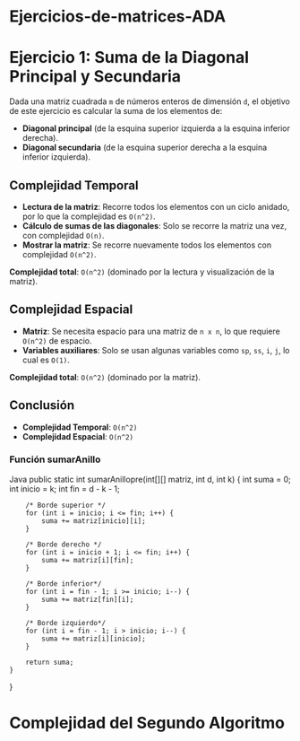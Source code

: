 # Ejercicios-de-matrices-ADA
# Ejercicio 1: Suma de la Diagonal Principal y Secundaria

Dada una matriz cuadrada `m` de números enteros de dimensión `d`, el objetivo de este ejercicio es calcular la suma de los elementos de:

- **Diagonal principal** (de la esquina superior izquierda a la esquina inferior derecha).
- **Diagonal secundaria** (de la esquina superior derecha a la esquina inferior izquierda).


## Complejidad Temporal

- **Lectura de la matriz**: Recorre todos los elementos con un ciclo anidado, por lo que la complejidad es `O(n^2)`.
- **Cálculo de sumas de las diagonales**: Solo se recorre la matriz una vez, con complejidad `O(n)`.
- **Mostrar la matriz**: Se recorre nuevamente todos los elementos con complejidad `O(n^2)`.

**Complejidad total**: `O(n^2)` (dominado por la lectura y visualización de la matriz).

## Complejidad Espacial

- **Matriz**: Se necesita espacio para una matriz de `n x n`, lo que requiere `O(n^2)` de espacio.
- **Variables auxiliares**: Solo se usan algunas variables como `sp`, `ss`, `i`, `j`, lo cual es `O(1)`.

**Complejidad total**: `O(n^2)` (dominado por la matriz).

## Conclusión

- **Complejidad Temporal**: `O(n^2)`
- **Complejidad Espacial**: `O(n^2)`
### Función sumarAnillo
Java
public static int sumarAnillopre(int[][] matriz, int d, int k) {
        int suma = 0;
        int inicio = k;
        int fin = d - k - 1;

        /* Borde superior */
        for (int i = inicio; i <= fin; i++) {
            suma += matriz[inicio][i];
        }

        /* Borde derecho */
        for (int i = inicio + 1; i <= fin; i++) {
            suma += matriz[i][fin];
        }

        /* Borde inferior*/
        for (int i = fin - 1; i >= inicio; i--) {
            suma += matriz[fin][i];
        }

        /* Borde izquierdo*/
        for (int i = fin - 1; i > inicio; i--) {
            suma += matriz[i][inicio];
        }

        return suma;
    }
}
# Complejidad del Segundo Algoritmo
